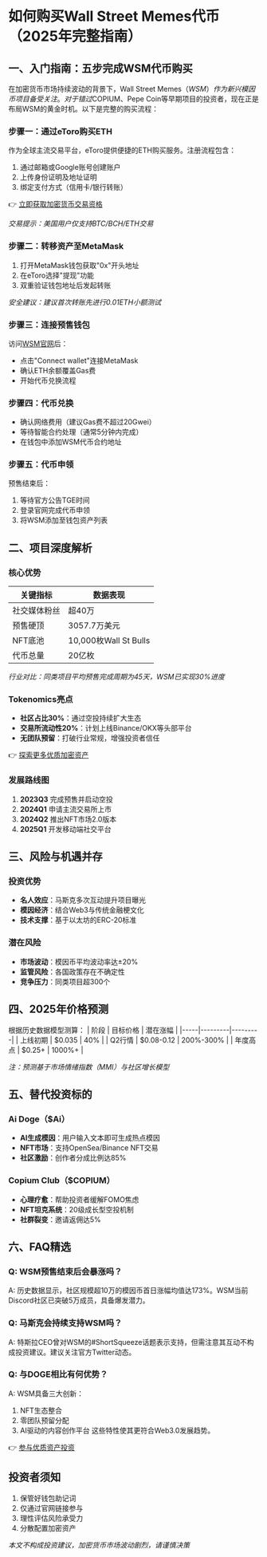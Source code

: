 # 如何购买Wall Street Memes代币（2025年完整指南）

## 一、入门指南：五步完成WSM代币购买

在加密货币市场持续波动的背景下，Wall Street Memes（$WSM）作为新兴模因币项目备受关注。对于错过$COPIUM、Pepe Coin等早期项目的投资者，现在正是布局WSM的黄金时机。以下是完整的购买流程：

### 步骤一：通过eToro购买ETH
作为全球主流交易平台，eToro提供便捷的ETH购买服务。注册流程包含：
1. 通过邮箱或Google账号创建账户
2. 上传身份证明及地址证明
3. 绑定支付方式（信用卡/银行转账）

👉 [立即获取加密货币交易资格](https://bit.ly/okx_welcome)

*交易提示：美国用户仅支持BTC/BCH/ETH交易*

### 步骤二：转移资产至MetaMask
1. 打开MetaMask钱包获取"0x"开头地址
2. 在eToro选择"提现"功能
3. 双重验证钱包地址后发起转账

*安全建议：建议首次转账先进行0.01ETH小额测试*

### 步骤三：连接预售钱包
访问[WSM官网](https://wallstmemes.com)后：
- 点击"Connect wallet"连接MetaMask
- 确认ETH余额覆盖Gas费
- 开始代币兑换流程

### 步骤四：代币兑换
- 确认网络费用（建议Gas费不超过20Gwei）
- 等待智能合约处理（通常5分钟内完成）
- 在钱包中添加WSM代币合约地址

### 步骤五：代币申领
预售结束后：
1. 等待官方公告TGE时间
2. 登录官网完成代币申领
3. 将WSM添加至钱包资产列表

## 二、项目深度解析

### 核心优势
| 关键指标 | 数据表现 |
|---------|---------|
| 社交媒体粉丝 | 超40万 |
| 预售硬顶 | 3057.7万美元 |
| NFT底池 | 10,000枚Wall St Bulls |
| 代币总量 | 20亿枚 |

*行业对比：同类项目平均预售完成周期为45天，WSM已实现30%进度*

### Tokenomics亮点
- **社区占比30%**：通过空投持续扩大生态
- **交易所流动性20%**：计划上线Binance/OKX等头部平台
- **无团队预留**：打破行业常规，增强投资者信任

👉 [探索更多优质加密资产](https://bit.ly/okx_welcome)

### 发展路线图
1. **2023Q3** 完成预售并启动空投
2. **2024Q1** 申请主流交易所上市
3. **2024Q2** 推出NFT市场2.0版本
4. **2025Q1** 开发移动端社交平台

## 三、风险与机遇并存

### 投资优势
- **名人效应**：马斯克多次互动提升项目曝光
- **模因经济**：结合Web3与传统金融梗文化
- **技术支撑**：基于以太坊的ERC-20标准

### 潜在风险
- **市场波动**：模因币平均波动率达±20%
- **监管风险**：各国政策存在不确定性
- **竞争压力**：同类项目超300个

## 四、2025年价格预测

根据历史数据模型测算：
| 阶段 | 目标价格 | 潜在涨幅 |
|-----|---------|---------|
| 上线初期 | $0.035 | 40% |
| Q2行情 | $0.08-0.12 | 200%-300% |
| 年度高点 | $0.25+ | 1000%+ |

*注：预测基于市场情绪指数（MMI）与社区增长模型*

## 五、替代投资标的

### Ai Doge（$Ai）
- **AI生成模因**：用户输入文本即可生成热点模因
- **NFT市场**：支持OpenSea/Binance NFT交易
- **社区激励**：创作者分成比例达85%

### Copium Club（$COPIUM）
- **心理疗愈**：帮助投资者缓解FOMO焦虑
- **NFT坦克系统**：20级成长型空投机制
- **社群裂变**：邀请返佣达5%

## 六、FAQ精选

### Q: WSM预售结束后会暴涨吗？
A: 历史数据显示，社区规模超10万的模因币首日涨幅均值达173%。WSM当前Discord社区已突破5万成员，具备爆发潜力。

### Q: 马斯克会持续支持WSM吗？
A: 特斯拉CEO曾对WSM的#ShortSqueeze话题表示支持，但需注意其互动不构成投资建议。建议关注官方Twitter动态。

### Q: 与DOGE相比有何优势？
A: WSM具备三大创新：
1. NFT生态整合
2. 零团队预留分配
3. AI驱动的内容创作平台
这些特性使其更符合Web3.0发展趋势。

👉 [参与优质资产投资](https://bit.ly/okx_welcome)

## 投资者须知
1. 保管好钱包助记词
2. 仅通过官网链接参与
3. 理性评估风险承受力
4. 分散配置加密资产

*本文不构成投资建议，加密货币市场波动剧烈，请谨慎决策*